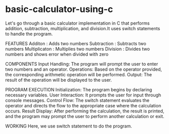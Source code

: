 # basic-calculator-using-c
Let's go through a basic calculator implementation in C that performs addition, subtraction, multiplication, and division.It uses switch statements to handle the program.

FEATURES
Additon : Adds two numbers
Subtraction : Subtracts two numbers
Multiplicaton : Multiplies two numbers
Division : Divides two numbers and shows error when divided with zero

COMPONENTS
Input Handling: The program will prompt the user to enter two numbers and an operator.
Operations: Based on the operator provided, the corresponding arithmetic operation will be performed.
Output: The result of the operation will be displayed to the user.

PROGRAM EXECUTION
Initialization: The program begins by declaring necessary variables.
User Interaction: It prompts the user for input through console messages.
Control Flow: The switch statement evaluates the operator and directs the flow to the appropriate case where the calculation occurs.
Result Display: After performing the calculation, the result is printed, and the program may prompt the user to perform another calculation or exit.

WORKING
Here, we use switch statement to do the program. 
